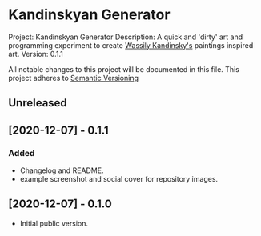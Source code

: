 # Kandinskyan Generator

Project: Kandinskyan Generator
Description: A quick and 'dirty' art and programming experiment to create [Wassily Kandinsky's](https://en.wikipedia.org/wiki/Wassily_Kandinsky) paintings inspired art.
Version: 0.1.1

All notable changes to this project will be documented in this file.
This project adheres to [Semantic Versioning](http://semver.org/)

## Unreleased

## [2020-12-07] - 0.1.1

### Added
- Changelog and README.
- example screenshot and social cover for repository images.

## [2020-12-07] - 0.1.0

- Initial public version.
